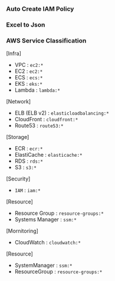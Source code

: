 ### Auto Create IAM Policy

### Excel to Json 

### AWS Service Classification

[Infra]
- VPC : `ec2:*`
- EC2 : `ec2:*`
- ECS : `ecs:*`
- EKS : `eks:*`
- Lambda : `lambda:*`

[Network]
- ELB (ELB v2) : `elasticloadbalancing:*`
- CloudFront : `cloudfront:*`
- Route53 : `route53:*`

[Storage]
- ECR : `ecr:*`
- ElastiCache : `elasticache:*`
- RDS : `rds:*`
- S3 : `s3:*`

[Security]
- `IAM` : `iam:*`

[Resource]
- Resource Group : `resource-groups:*`
- Systems Manager : `ssm:*`

[Mornitoring]
- CloudWatch : `cloudwatch:*`

[Resource]
- SystemManager : `ssm:*`
- ResourceGroup : `resource-groups:*`
